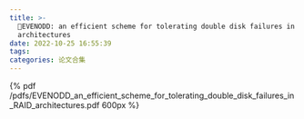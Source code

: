 ```yaml
---
title: >-
  📄EVENODD: an efficient scheme for tolerating double disk failures in RAID
  architectures
date: 2022-10-25 16:55:39
tags: 
categories: 论文合集
---
```


{% pdf /pdfs/EVENODD_an_efficient_scheme_for_tolerating_double_disk_failures_in_RAID_architectures.pdf 600px %}
